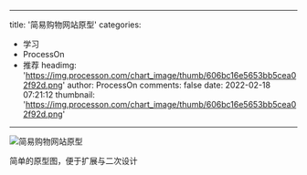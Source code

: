 
---
title: '简易购物网站原型'
categories: 
 - 学习
 - ProcessOn
 - 推荐
headimg: 'https://img.processon.com/chart_image/thumb/606bc16e5653bb5cea02f92d.png'
author: ProcessOn
comments: false
date: 2022-02-18 07:21:12
thumbnail: 'https://img.processon.com/chart_image/thumb/606bc16e5653bb5cea02f92d.png'
---

<div>   
<img class="thumb" alt="简易购物网站原型" src="https://img.processon.com/chart_image/thumb/606bc16e5653bb5cea02f92d.png" referrerpolicy="no-referrer">
<p>简单的原型图，便于扩展与二次设计</p>  
</div>
            